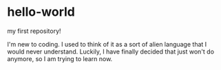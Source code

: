 # hello-world
my first repository!

I'm new to coding. I used to think of it as a sort of alien language that I would never understand. Luckily, I have finally decided that just won't do anymore, so I am trying to learn now. 
